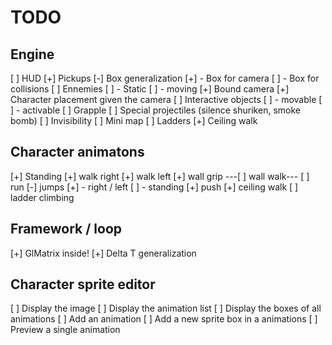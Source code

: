 # TODO

## Engine
 [ ] HUD
 [+] Pickups 
 [-] Box generalization
 [+]  - Box for camera
 [ ]  - Box for collisions
 [ ] Ennemies
 [ ]  - Static
 [ ]  - moving
 [+] Bound camera
 [+] Character placement given the camera
 [ ] Interactive objects
 [ ]  - movable
 [ ]  - activable
 [ ] Grapple
 [ ] Special projectiles (silence shuriken, smoke bomb)
 [ ] Invisibility
 [ ] Mini map
 [ ] Ladders
 [+] Ceiling walk
 
## Character animatons
 [+] Standing
 [+] walk right 
 [+] walk left
 [+] wall grip
---[ ] wall walk---
 [ ] run 
 [-] jumps
 [+]  - right / left
 [ ]  - standing
 [+] push
 [+] ceiling walk
 [ ] ladder climbing

## Framework / loop
 [+] GlMatrix inside!
 [+] Delta T generalization

## Character sprite editor
 [ ] Display the image
 [ ] Display the animation list
 [ ] Display the boxes of all animations
 [ ] Add an animation
 [ ] Add a new sprite box in a animations
 [ ] Preview a single animation
